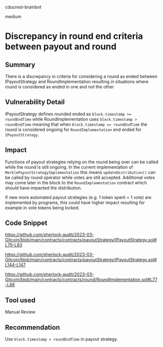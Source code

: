 cducrest-brainbot

medium

# Discrepancy in round end criteria between payout and round

## Summary

There is a discrepancy in criteria for considering a round as ended between IPayoutStrategy and RoundImplementation resulting in situations where round is considered as ended in one and not the other

## Vulnerability Detail

IPayoutStrategy defines rounded ended as `block.timestamp >= roundEndTime` while RoundImplementation uses `block.timestamp > roundEndTime` meaning that when `block.timestamp == roundEndTime` the round is considered ongoing for `RoundImplementation` and ended for `IPayoutStrategy`.

## Impact

Functions of payout strategies relying on the round being over can be called while the round is still ongoing. In the current implementation of `MerklePayoutStrategyImplementation` this means `updateDistribution()` can be called by round operator while votes are still accepted. Additional votes may come later in the block to the `RoundImplementation` contract which should have impacted the distribution.

If new more automated payout strategies (e.g. 1 token spent = 1 vote) are implemented by programs, this could have higher impact resulting for example in vote tokens being locked.

## Code Snippet

https://github.com/sherlock-audit/2023-03-Gitcoin/blob/main/contracts/contracts/payoutStrategy/IPayoutStrategy.sol#L79-L83

https://github.com/sherlock-audit/2023-03-Gitcoin/blob/main/contracts/contracts/payoutStrategy/IPayoutStrategy.sol#L144-L147

https://github.com/sherlock-audit/2023-03-Gitcoin/blob/main/contracts/contracts/round/RoundImplementation.sol#L77-L88

## Tool used

Manual Review

## Recommendation

Use `block.timestamp > roundEndTime` in payout strategy.
